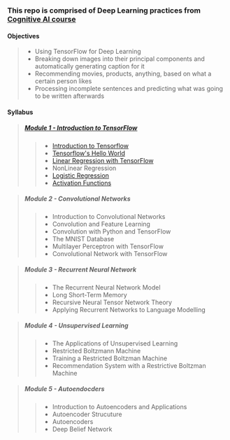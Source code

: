 ### This repo is comprised of Deep Learning practices from [Cognitive AI course](https://courses.cognitiveclass.ai/courses/course-v1:CognitiveClass+ML0120ENv2+2018/courseware/da924c023b9b4009972ea7f973a572b8/)

#### Objectives
> * Using TensorFlow for Deep Learning
> * Breaking down images into their principal components and automatically generating caption for it
> * Recommending movies, products, anything, based on what a certain person likes
> * Processing incomplete sentences and predicting what was going to be written afterwards

#### Syllabus
> ##### [Module 1 - Introduction to TensorFlow](Module-1)
>> * [Introduction to Tensorflow](Module-1/Introduction-to-TensorFlow.md)
>> * [Tensorflow's Hello World](/Module-1/Tensorflow's-Hello-World.ipynb)
>> * [Linear Regression with TensorFlow](/Module-1/Linear-regression-with-Tensorflow.ipynb)
>> * NonLinear Regression
>> * [Logistic Regression](/Module-1/Logistic-regression-with-Tensorflow.ipynb)
>> * [Activation Functions](/Module-1/Activation-functions.ipynb)

> ##### Module 2 - Convolutional Networks
>> * Introduction to Convolutional Networks
>> * Convolution and Feature Learning
>> * Convolution with Python and TensorFlow
>> * The MNIST Database
>> * Multilayer Perceptron with TensorFlow
>> * Convolutional Network with TensorFlow

> ##### Module 3 - Recurrent Neural Network
>> * The Recurrent Neural Network Model
>> * Long Short-Term Memory
>> * Recursive Neural Tensor Network Theory
>> * Applying Recurrent Networks to Language Modelling

> ##### Module 4 - Unsupervised Learning
>> * The Applications of Unsupervised Learning
>> * Restricted Boltzmann Machine
>> * Training a Restricted Boltzman Machine
>> * Recommendation System with a Restrictive Boltzman Machine

> ##### Module 5 - Autoendocders
>> * Introduction to Autoencoders and Applications
>> * Autoencoder Strucuture
>> * Autoencoders
>> * Deep Belief Network
